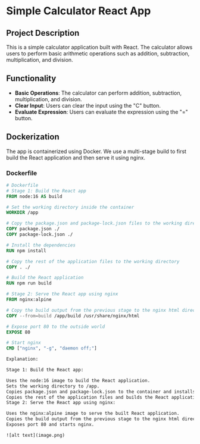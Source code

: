 
# Simple Calculator React App

## Project Description

This is a simple calculator application built with React. The calculator allows users to perform basic arithmetic operations such as addition, subtraction, multiplication, and division.

## Functionality

- **Basic Operations**: The calculator can perform addition, subtraction, multiplication, and division.
- **Clear Input**: Users can clear the input using the "C" button.
- **Evaluate Expression**: Users can evaluate the expression using the "=" button.

## Dockerization

The app is containerized using Docker. We use a multi-stage build to first build the React application and then serve it using nginx.

### Dockerfile

```dockerfile
# Dockerfile
# Stage 1: Build the React app
FROM node:16 AS build

# Set the working directory inside the container
WORKDIR /app

# Copy the package.json and package-lock.json files to the working directory
COPY package.json ./
COPY package-lock.json ./

# Install the dependencies
RUN npm install

# Copy the rest of the application files to the working directory
COPY . ./

# Build the React application
RUN npm run build

# Stage 2: Serve the React app using nginx
FROM nginx:alpine

# Copy the build output from the previous stage to the nginx html directory
COPY --from=build /app/build /usr/share/nginx/html

# Expose port 80 to the outside world
EXPOSE 80

# Start nginx
CMD ["nginx", "-g", "daemon off;"]

Explanation:

Stage 1: Build the React app:

Uses the node:16 image to build the React application.
Sets the working directory to /app.
Copies package.json and package-lock.json to the container and installs the dependencies.
Copies the rest of the application files and builds the React application.
Stage 2: Serve the React app using nginx:

Uses the nginx:alpine image to serve the built React application.
Copies the build output from the previous stage to the nginx html directory.
Exposes port 80 and starts nginx.

![alt text](image.png)